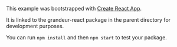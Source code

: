 This example was bootstrapped with [Create React App](https://github.com/facebook/create-react-app).

It is linked to the grandeur-react package in the parent directory for development purposes.

You can run `npm install` and then `npm start` to test your package.
